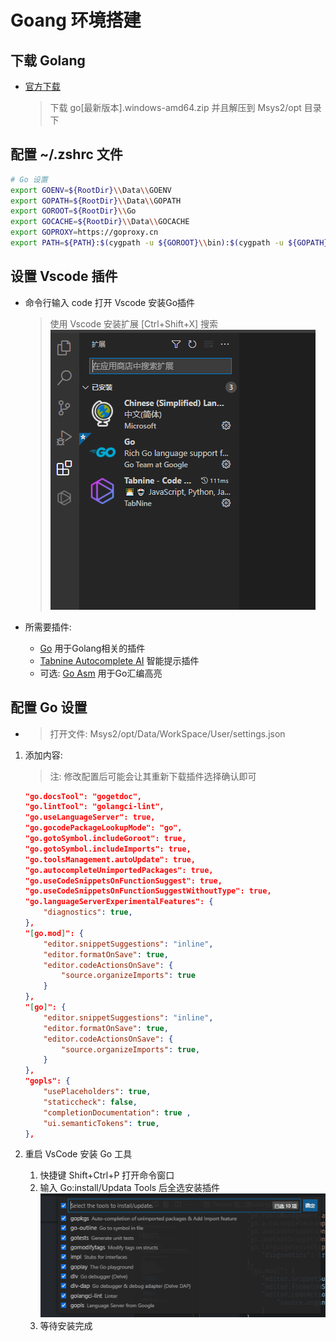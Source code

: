 # Goang 环境搭建

## 下载 Golang

* [官方下载](https://golang.google.cn/dl/)
    > 下载 go[最新版本].windows-amd64.zip 并且解压到 Msys2/opt 目录下

## 配置 ~/.zshrc 文件

``` bash
# Go 设置
export GOENV=${RootDir}\\Data\\GOENV
export GOPATH=${RootDir}\\Data\\GOPATH
export GOROOT=${RootDir}\\Go
export GOCACHE=${RootDir}\\Data\\GOCACHE
export GOPROXY=https://goproxy.cn
export PATH=${PATH}:$(cygpath -u ${GOROOT}\\bin):$(cygpath -u ${GOPATH}\\bin)
```

## 设置 Vscode 插件

* 命令行输入 code 打开 Vscode 安装Go插件
  >  使用 Vscode 安装扩展 [Ctrl+Shift+X] 搜索  
  ![插件](./data/第二课Golang环境搭建_所需插件.png)
  
* 所需要插件:
  * [Go](https://marketplace.visualstudio.com/items?itemName=golang.Go) 用于Golang相关的插件
  * [Tabnine Autocomplete AI](https://marketplace.visualstudio.com/items?itemName=TabNine.tabnine-vscode) 智能提示插件
  * 可选: [Go Asm](https://marketplace.visualstudio.com/items?itemName=quillaja.goasm) 用于Go汇编高亮
  
## 配置 Go 设置

* > 打开文件: Msys2/opt/Data/WorkSpace/User/settings.json

1. 添加内容:
    > 注: 修改配置后可能会让其重新下载插件选择确认即可

    ``` json
    "go.docsTool": "gogetdoc",
    "go.lintTool": "golangci-lint",
    "go.useLanguageServer": true,
    "go.gocodePackageLookupMode": "go",
    "go.gotoSymbol.includeGoroot": true,
    "go.gotoSymbol.includeImports": true,
    "go.toolsManagement.autoUpdate": true,
    "go.autocompleteUnimportedPackages": true,
    "go.useCodeSnippetsOnFunctionSuggest": true,
    "go.useCodeSnippetsOnFunctionSuggestWithoutType": true,
    "go.languageServerExperimentalFeatures": {
        "diagnostics": true,
    },
    "[go.mod]": {
        "editor.snippetSuggestions": "inline",
        "editor.formatOnSave": true,
        "editor.codeActionsOnSave": {
            "source.organizeImports": true
        }
    },
    "[go]": {
        "editor.snippetSuggestions": "inline",
        "editor.formatOnSave": true,
        "editor.codeActionsOnSave": {
            "source.organizeImports": true,
        }
    },
    "gopls": {
        "usePlaceholders": true,
        "staticcheck": false,
        "completionDocumentation": true , 
        "ui.semanticTokens": true,
    },
    ```

2. 重启 VsCode 安装 Go 工具
   1. 快捷键 Shift+Ctrl+P 打开命令窗口
   2. 输入 Go:install/Updata Tools 后全选安装插件  
        ![Go插件](./data/第二课Golang环境搭建_所需Go插件.png)
   3. 等待安装完成
